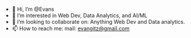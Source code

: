- 👋 Hi, I’m @Evans
- 👀 I’m interested in Web Dev, Data Analytics, and AI/ML
- 💞️ I’m looking to collaborate on: Anything Web Dev and Data analytics.
- 📫 How to reach me: mail: evangitz@gmail.com
